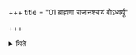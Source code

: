 +++
title = "01 ब्राह्मणा राजानश्चायं वोऽध्वर्यू"

+++

<details><summary>थिते</summary>

1. (The sacrificer hands over the kingdom to the Adhvaryu) with “O Brāhmaṇas and Kings! This Adhvaryu is your King. Whatever honour you have for me, the same of you should be in him, whatever he does for you, it should be done for you."  
</details>
